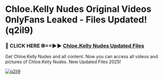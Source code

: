 # Chloe.Kelly Nudes Original Videos 0nlyFans Leaked - Files Updated! (q2il9)

<h3>🔴 CLICK HERE 🌐==►► <a href="https://tinyurl.com/y5r63du9" rel="nofollow">Chloe.Kelly Nudes Updated Files</a></h3>

Get Chloe.Kelly Nudes and all content. Now you can access all videos and pictures of Chloe.Kelly Nudes. New Updated Files 2025!

[![q2il9](https://i.imgur.com/UVo9nyh.gif)](https://tinyurl.com/y5r63du9)
